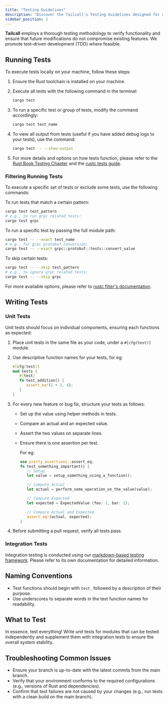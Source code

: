 ```yaml
---
title: "Testing Guidelines"
description: "Discover the Tailcall's Testing Guidelines designed for contributors. This guide covers our testing approach, how to run and write tests, and tips for troubleshooting. It's a straightforward resource for developers at any level aiming to contribute effectively and maintain high-quality code in Tailcall"
sidebar_position: 3
---
```


**Tailcall** employs a thorough testing methodology to verify functionality and ensure that future modifications do not compromise existing features. We promote test-driven development (TDD) where feasible.

## Running Tests

To execute tests locally on your machine, follow these steps:

1. Ensure the Rust toolchain is installed on your machine.

2. Execute all tests with the following command in the terminal:

   ```sh
   cargo test
   ```

3. To run a specific test or group of tests, modify the command accordingly:

   ```sh
   cargo test test_name
   ```

4. To view all output from tests (useful if you have added debug logs to your tests), use the command:

   ```sh
   cargo test -- --show-output
   ```

5. For more details and options on how tests function, please refer to the [Rust Book Testing Chapter](https://doc.rust-lang.org/book/ch11-00-testing.html) and the [rustc tests guide](https://doc.rust-lang.org/rustc/tests/index.html).

### Filtering Running Tests

To execute a specific set of tests or exclude some tests, use the following commands:

To run tests that match a certain pattern:

```sh
cargo test test_pattern
# e.g., to run grpc related tests:
cargo test grpc
```

To run a specific test by passing the full module path:

```sh
cargo test -- --exact test_name
# e.g., for grpc protobuf conversion:
cargo test -- --exact grpc::protobuf::tests::convert_value
```

To skip certain tests:

```sh
cargo test -- --skip test_pattern
# e.g., to ignore grpc related tests:
cargo test -- --skip grpc
```

For more available options, please refer to [rustc filter's documentation](https://doc.rust-lang.org/rustc/tests/index.html#filters).

## Writing Tests

### Unit Tests

Unit tests should focus on individual components, ensuring each functions as expected:

1. Place unit tests in the same file as your code, under a `#[cfg(test)]` module.
2. Use descriptive function names for your tests, for eg:

   ```rust
   #[cfg(test)]
   mod tests {
      #[test]
      fn test_addition() {
         assert_eq!(2 + 2, 4);
      }
   }
   ```

3. For every new feature or bug fix, structure your tests as follows:

   - Set up the value using helper methods in tests.
   - Compare an actual and an expected value.
   - Assert the two values on separate lines.
   - Ensure there is one assertion per test.

     For eg:

     ```rust
     use pretty_assertions::assert_eq;
     fn test_something_important() {
        // Setup
        let value = setup_something_using_a_function();

        // Compute Actual
        let actual = perform_some_operation_on_the_value(value);

        // Compute Expected
        let expected = ExpectedValue {foo: 1, bar: 2};

        // Compare Actual and Expected
        assert_eq!(actual, expected);
     }
     ```

4. Before submitting a pull request, verify all tests pass.

### Integration Tests

Integration testing is conducted using our [markdown-based testing framework](./execution_spec.md). Please refer to its own documentation for detailed information.

## Naming Conventions

- Test functions should begin with `test_` followed by a description of their purpose.
- Use underscores to separate words in the test function names for readability.

## What to Test

In essence, test everything! Write unit tests for modules that can be tested independently and supplement them with integration tests to ensure the overall system stability.

## Troubleshooting Common Issues

- Ensure your branch is up-to-date with the latest commits from the main branch.
- Verify that your environment conforms to the required configurations (e.g., versions of Rust and dependencies).
- Confirm that test failures are not caused by your changes (e.g., run tests with a clean build on the main branch).
